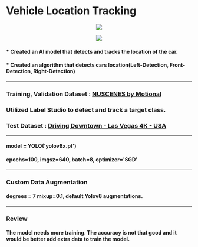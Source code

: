 # Vehicle Location Tracking   

<p align="center"><img src="https://github.com/suhyeong-jeon/Vehicle_Location_Tracking/assets/70623959/50e8e7c9-5e5b-43cb-be21-58fea42f302a"></p>
<p align="center"><img src="https://github.com/suhyeong-jeon/Vehicle_Location_Tracking/assets/70623959/5d18dbd2-0272-4011-a21c-10b036e4265f"></p>

#### * Created an AI model that detects and tracks the location of the car.
#### * Created an algorithm that detects cars location(Left-Detection, Front-Detection, Right-Detection)   

- - -

### Training, Validation Dataset : [NUSCENES by Motional](https://www.nuscenes.org/nuscenes)
### Utilized Label Studio to detect and track a target class.
### Test Dataset : [Driving Downtown - Las Vegas 4K - USA](https://www.youtube.com/watch?v=DL703lh_my8&t=48s)   

- - -

#### model = YOLO('yolov8x.pt')
#### epochs=100, imgsz=640, batch=8, optimizer='SGD'   

- - -

### Custom Data Augmentation
#### degrees = 7 mixup=0.1, default Yolov8 augmentations.   

- - -

### Review
#### The model needs more training. The accuracy is not that good and it would be better add extra data to train the model.   
